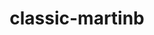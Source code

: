 ---
title: classic-martinb
slug: classic-martinb
github_link: https://github.com/fapper/classic-martinb
demo_screenshot: https://raw.githubusercontent.com/fapper/classic-martinb/master/classic-martinb.png
demo_preview: 
description: A less cluttered version of the classic theme.
---